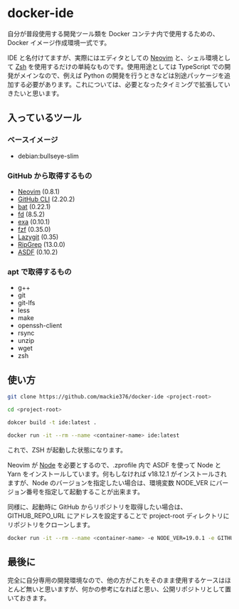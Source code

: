 # docker-ide

自分が普段使用する開発ツール類を Docker コンテナ内で使用するための、Docker イメージ作成環境一式です。

IDE と名付けてますが、実際にはエディタとしての [Neovim](https://github.com/neovim/neovim) と、シェル環境として [Zsh](https://www.zsh.org) を使用するだけの単純なものです。使用用途としては TypeScript での開発がメインなので、例えば Python の開発を行うときなどは別途パッケージを追加する必要があります。これについては、必要となったタイミングで拡張していきたいと思います。

## 入っているツール

### ベースイメージ

- debian:bullseye-slim

### GitHub から取得するもの

- [Neovim](https://github.com/neovim/neovim) (0.8.1)
- [GitHub CLI](https://cli.github.com) (2.20.2)
- [bat](https://github.com/sharkdp/bat) (0.22.1)
- [fd](https://github.com/sharkdp/fd) (8.5.2)
- [exa](https://github.com/ogham/exa) (0.10.1)
- [fzf](https://github.com/junegunn/fzf) (0.35.0)
- [Lazygit](https://github.com/jesseduffield/lazygit) (0.35)
- [RipGrep](https://github.com/BurntSushi/ripgrep) (13.0.0)
- [ASDF](https://github.com/asdf-vm/asdf) (0.10.2)

### apt で取得するもの

- g++
- git
- git-lfs
- less
- make
- openssh-client
- rsync
- unzip
- wget
- zsh

## 使い方

```sh
git clone https://github.com/mackie376/docker-ide <project-root>

cd <project-root>

dokcer build -t ide:latest .

docker run -it --rm --name <container-name> ide:latest
```

これで、ZSH が起動した状態になります。

Neovim が [Node](https://nodejs.org/en/) を必要とするので、.zprofile 内で ASDF を使って Node と Yarn をインストールしています。何もしなければ v18.12.1 がインストールされますが、Node のバージョンを指定したい場合は、環境変数 NODE_VER にバージョン番号を指定して起動することが出来ます。

同様に、起動時に GitHub からリポジトリを取得したい場合は、GITHUB_REPO_URL にアドレスを設定することで project-root ディレクトリにリポジトリをクローンします。

```sh
docker run -it --rm --name <container-name> -e NODE_VER=19.0.1 -e GITHUB_REPO_URL=https://github.com/mackie376/docker-ide ide:latest
```

## 最後に

完全に自分専用の開発環境なので、他の方がこれをそのまま使用するケースはほとんど無いと思いますが、何かの参考になればと思い、公開リポジトリとして置いておきます。
